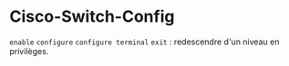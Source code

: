 # Cisco-Switch-Config  

`enable`
`configure`
`configure terminal`
`exit` : redescendre d'un niveau en privilèges.
